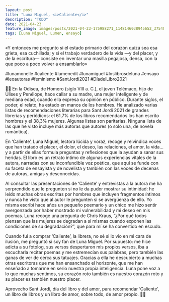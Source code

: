 ```yaml
---
layout: post
title: "Luna Miguel, <i>Caliente</i>"
description: "TODO"
date: 2021-04-23
feature_image: images/posts/2021-04-23-175988271_1148146038945652_375487556241788918_n_17905517389753757.jpg
tags: [Luna Miguel, Lumen, ensayo]
---
```


«Y entonces me pregunto si el estado primario del corazón quizá sea esa grieta, esa cuchillada; y si el trabajo verdadero de la vida —y del placer, y de la escritura— consiste en inventar una masilla pegajosa, densa, con la que poco a poco volver a ensamblarlo»
<!--more-->

#lunamonelle #caliente #lumenedit #lunamiguel #loslibrosdeluna #ensayo #leoautoras #feminismo #SantJordi2021 #DíadelLibro2021

🌹📖 En la Odisea, de Homero (siglo VIII a. C.), el joven Telémaco, hijo de Ulises y Penélope, hace callar a su madre, una mujer inteligente y de mediana edad, cuando ella expresa su opinión en público. Durante siglos, el poder, el relato, ha estado en manos de los hombres. He analizado varias listas de recomendaciones literarias para Sant Jordi 2021 de grandes librerías y periódicos: el 61,7% de los libros recomendados los han escrito hombres y el 38,3% mujeres. Algunas listas son paritarias. Ninguna lista de las que he visto incluye más autoras que autores (o solo una, de novela romántica).

En ‘Caliente’, Luna Miguel, lectora lúcida y voraz, recoge y reivindica voces que han tratado el placer, el dolor, el deseo, las relaciones, el amor, la vida… y a partir de ellas formula preguntas y reflexiones que la ayudan a sanar sus heridas. El libro es un retrato íntimo de algunas experiencias vitales de la autora, narradas con su inconfundible voz poética, que aquí se funde con su faceta de ensayista y de novelista y también con las voces de decenas de autoras, amigas y desconocidas.

Al consultar las presentaciones de ‘Caliente’ y entrevistas a la autora me ha sorprendido que le pregunten si no le da pudor mostrar su intimidad: he leído muchas obras escritas por hombres que incluyen fragmentos íntimos y nunca he visto que al autor le pregunten si se avergüenza de ello. Yo misma escribí hace años un pequeño poemario y un chico me hizo sentir avergonzada por haber mostrado mi vulnerabilidad y mi deseo en mis poemas. Luna recoge una pregunta de Chris Kraus, “¿Por qué todos piensan que las mujeres se degradan a sí mismas cuando exponen las condiciones de su degradación?”, que para mí se ha convertido en escudo.

Cuando fui a comprar ‘Caliente’, la librera, no sé si lo vio en mi cara de ilusión, me preguntó si soy fan de Luna Miguel. Por supuesto: me hice adicta a su fotolog, sus versos despertaron mis propios versos, iba a escucharla recitar poemas y me estremecían sus palabras, pero también las ganas de ver de cerca sus tatuajes. Gracias a ella he descubierto a muchas otras escritoras que me han ensanchado el horizonte, que me han enseñado a tomarme en serio nuestra propia inteligencia. Luna pone voz a lo que muchas sentimos, su corazón roto también es nuestro corazón roto y su placer es también nuestro placer.

Aprovecho Sant Jordi, día del libro y del amor, para recomendar ‘Caliente’, un libro de libros y un libro de amor, sobre todo, de amor propio. 📖🌹
